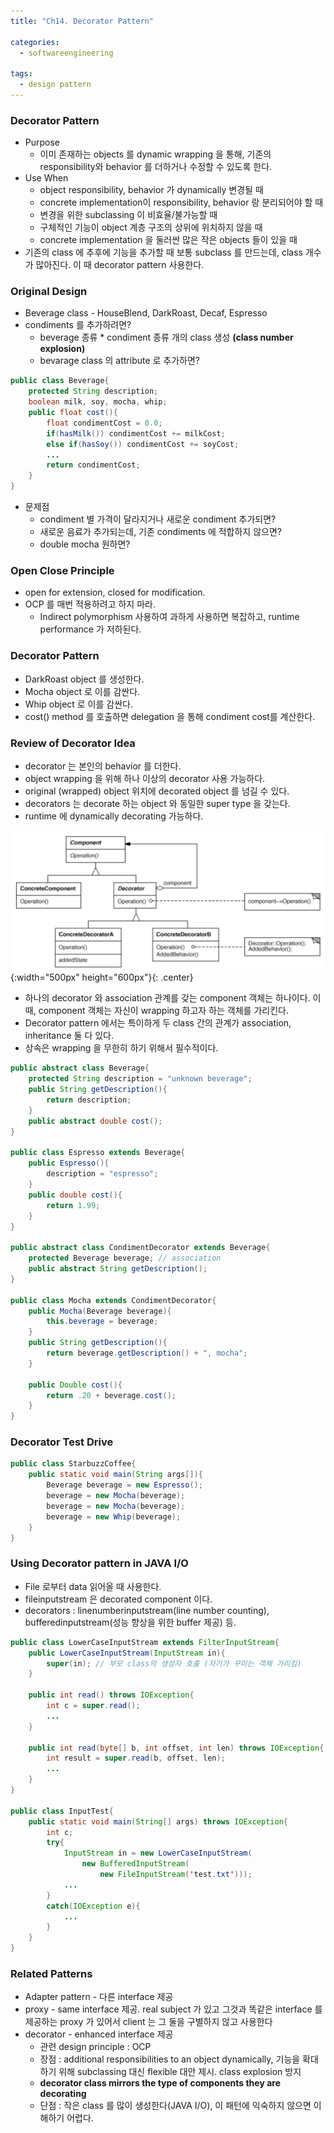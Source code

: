 ```yaml
---
title: "Ch14. Decorator Pattern"

categories:
  - softwareengineering

tags:
  - design pattern
---
```


### Decorator Pattern
- Purpose
  - 이미 존재하는 objects 를 dynamic wrapping 을 통해, 기존의 responsibility와 behavior 를 더하거나 수정할 수 있도록 한다.
- Use When
  - object responsibility, behavior 가 dynamically 변경될 때
  - concrete implementation이 responsibility, behavior 랑 분리되어야 할 때
  - 변경을 위한 subclassing 이 비효율/불가능할 때
  - 구체적인 기능이 object 계층 구조의 상위에 위치하지 않을 때
  - concrete implementation 을 둘러싼 많은 작은 objects 들이 있을 때 
- 기존의 class 에 추후에 기능을 추가할 때 보통 subclass 를 만드는데, class 개수가 많아진다. 이 때 decorator pattern 사용한다.

### Original Design
- Beverage class - HouseBlend, DarkRoast, Decaf, Espresso
- condiments 를 추가하려면?
  - beverage 종류 * condiment 종류 개의 class 생성 **(class number explosion)**
  - bevarage class 의 attribute 로 추가하면?


```java
public class Beverage{
    protected String description;
    boolean milk, soy, mocha, whip;
    public float cost(){
        float condimentCost = 0.0;
        if(hasMilk()) condimentCost += milkCost;
        else if(hasSoy()) condimentCost += soyCost;
        ...
        return condimentCost;
    }
}
```
- 문제점
  - condiment 별 가격이 달라지거나 새로운 condiment 추가되면?
  - 새로운 음료가 추가되는데, 기존 condiments 에 적합하지 않으면?
  - double mocha 원하면?

### Open Close Principle
- open for extension, closed for modification.
- OCP 를 매번 적용하려고 하지 마라. 
  - Indirect polymorphism 사용하여 과하게 사용하면 복잡하고, runtime performance 가 저하된다.
  
### Decorator Pattern
- DarkRoast object 를 생성한다.
- Mocha object 로 이를 감싼다.
- Whip object 로 이를 감싼다.
- cost() method 를 호출하면 delegation 을 통해 condiment cost를 계산한다.

### Review of Decorator Idea
- decorator 는 본인의 behavior 를 더한다.
- object wrapping 을 위해 하나 이상의 decorator 사용 가능하다.
- original (wrapped) object 위치에 decorated object 를 넘길 수 있다.
- decorators 는 decorate 하는 object 와 동일한 super type 을 갖는다.
- runtime 에 dynamically decorating 가능하다.


![Validation](/assets/images/decorator.png){:width="500px" height="600px"}{: .center}

- 하나의 decorator 와 association 관계를 갖는 component 객체는 하나이다. 이 때, component 객체는 자신이 wrapping 하고자 하는 객체를 가리킨다.
- Decorator pattern 에서는 특이하게 두 class 간의 관계가 association, inheritance 둘 다 있다.
- 상속은 wrapping 을 무한히 하기 위해서 필수적이다. 


```java
public abstract class Beverage{
    protected String description = "unknown beverage";
    public String getDescription(){
        return description;
    }
    public abstract double cost();
}

public class Espresso extends Beverage{
    public Espresso(){
        description = "espresso";
    }
    public double cost(){
        return 1.99;
    }
}

public abstract class CondimentDecorator extends Beverage{
    protected Beverage beverage; // association
    public abstract String getDescription();
}

public class Mocha extends CondimentDecorator{
    public Mocha(Beverage beverage){
        this.beverage = beverage;
    }
    public String getDescription(){
        return beverage.getDescription() + ", mocha";
    }

    public Double cost(){
        return .20 + beverage.cost();
    }
}
```

### Decorator Test Drive

```java
public class StarbuzzCoffee{
    public static void main(String args[]){
        Beverage beverage = new Espresso();
        beverage = new Mocha(beverage);
        beverage = new Mocha(beverage);
        beverage = new Whip(beverage);
    }
}
```

### Using Decorator pattern in JAVA I/O
- File 로부터 data 읽어올 때 사용한다.
- fileinputstream 은 decorated component 이다. 
- decorators : linenumberinputstream(line number counting), bufferedinputstream(성능 향상을 위한 buffer 제공) 등.

```java
public class LowerCaseInputStream extends FilterInputStream{
    public LowerCaseInputStream(InputStream in){
        super(in); // 부모 class의 생성자 호출 (자기가 꾸미는 객체 가리킴)
    }

    public int read() throws IOException{
        int c = super.read();
        ...
    }

    public int read(byte[] b, int offset, int len) throws IOException{
        int result = super.read(b, offset, len);
        ...
    }
}

public class InputTest{
    public static void main(String[] args) throws IOException{
        int c;
        try{
            InputStream in = new LowerCaseInputStream(
                new BufferedInputStream(
                    new FileInputStream('test.txt')));
            ...
        }
        catch(IOException e){
            ...
        }
    }
}
```

### Related Patterns
- Adapter pattern - 다른 interface 제공
- proxy - same interface 제공. real subject 가 있고 그것과 똑같은 interface 를 제공하는 proxy 가 있어서 client 는 그 둘을 구별하지 않고 사용한다
- decorator - enhanced interface 제공
  - 관련 design principle : OCP
  - 장점 : additional responsibilities to an object dynamically, 기능을 확대하기 위해 subclassing 대신 flexible 대안 제시. class explosion 방지
  - **decorator class mirrors the type of components they are decorating**
  - 단점 : 작은 class 를 많이 생성한다(JAVA I/O), 이 패턴에 익숙하지 않으면 이해하기 어렵다.

